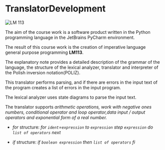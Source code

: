 # TranslatorDevelopment
![LM 113](https://user-images.githubusercontent.com/56256429/121577585-55b47f00-ca32-11eb-8824-9ced3f3a1f56.png)

The aim of the course work is a software product written in the Python programming language in the JetBrains PyCharm environment.

The result of this course work is the creation of imperative language general purpose programming __LM113__. 

The explanatory note provides a detailed description of the grammar of the language, the structure of the lexical analyzer, translator and interpreter of the Polish inversion notation(POLIZ). 

This translator performs parsing, and if there are errors in the input text of the program creates a list of errors in the input program. 

The lexical analyzer uses state diagrams to parse the input text.

The translator supports _*arithmetic operations, work with negative ones numbers, conditional operator and loop operator,data input / output operators and exponential form of a real number.*_

- _*for*_ structure:
*for `ident`=`expression` to `expression` step `expression` do `list of operators` next*

- _*if*_ structure:
*if `boolean expression` then `list of operators` fi*
